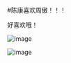 #陈康喜欢周傲！！！

好喜欢哦！

![image](http://a3.qpic.cn/psb?/V10pY5jp4HsKi3/ALd*KraebWVn9hzFeqDWrP4NVVgWC4t38DJ63LU71uA!/c/dO773o0YEgAA&bo=gAJVA9ACwAMBAOI!&t=5&rf=0-18)

![image](http://b135.photo.store.qq.com/psb?/V13bbZ4X49PQp0/r0rUe4Ox0emUWwpispCFj9VHarUyWOmP7A0JEBzKklg!/c/dIS8g1DTIwAA&n=1&rf=friendphotoincenter)